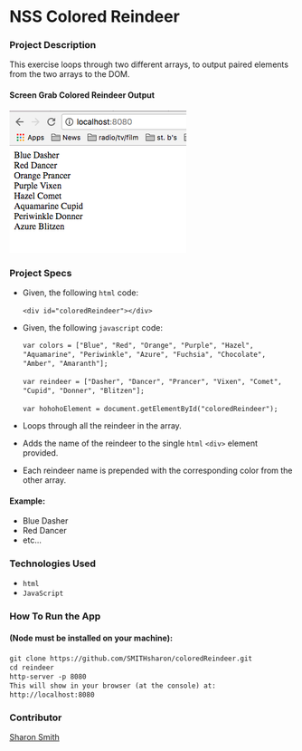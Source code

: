 # NSS Colored Reindeer

### Project Description 
This exercise loops through two different arrays, to output paired elements from the two arrays to the DOM.

#### Screen Grab Colored Reindeer Output
![Colored Reindeer Screen Grab](https://raw.githubusercontent.com/SMITHsharon/coloredReindeer/screen/screen/Colored%20Reindeer%20Screen%20Grab.png)


### Project Specs
- Given, the following `html` code:

	`<div id="coloredReindeer"></div>`

- Given, the following `javascript` code:

	```
	var colors = ["Blue", "Red", "Orange", "Purple", "Hazel", "Aquamarine", "Periwinkle", "Azure", "Fuchsia", "Chocolate", "Amber", "Amaranth"];

	var reindeer = ["Dasher", "Dancer", "Prancer", "Vixen", "Comet", "Cupid", "Donner", "Blitzen"];

	var hohohoElement = document.getElementById("coloredReindeer");
	```

- Loops through all the reindeer in the array.
- Adds the name of the reindeer to the single `html` `<div>` element provided. 
- Each reindeer name is prepended with the corresponding color from the other array.

#### Example:
- Blue Dasher
- Red Dancer
- etc...

### Technologies Used
- `html`
- `JavaScript`


### How To Run the App
#### (Node must be installed on your machine):
```
git clone https://github.com/SMITHsharon/coloredReindeer.git
cd reindeer
http-server -p 8080
This will show in your browser (at the console) at: http://localhost:8080
```

### Contributor
[Sharon Smith](https://github.com/SMITHsharon)

